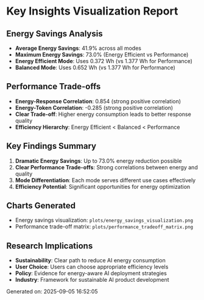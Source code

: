 
# Key Insights Visualization Report

## Energy Savings Analysis
- **Average Energy Savings**: 41.9% across all modes
- **Maximum Energy Savings**: 73.0% (Energy Efficient vs Performance)
- **Energy Efficient Mode**: Uses 0.372 Wh (vs 1.377 Wh for Performance)
- **Balanced Mode**: Uses 0.652 Wh (vs 1.377 Wh for Performance)

## Performance Trade-offs
- **Energy-Response Correlation**: 0.854 (strong positive correlation)
- **Energy-Token Correlation**: -0.285 (strong positive correlation)
- **Clear Trade-off**: Higher energy consumption leads to better response quality
- **Efficiency Hierarchy**: Energy Efficient < Balanced < Performance

## Key Findings Summary
1. **Dramatic Energy Savings**: Up to 73.0% energy reduction possible
2. **Clear Performance Trade-offs**: Strong correlations between energy and quality
3. **Mode Differentiation**: Each mode serves different use cases effectively
4. **Efficiency Potential**: Significant opportunities for energy optimization

## Charts Generated
- Energy savings visualization: `plots/energy_savings_visualization.png`
- Performance trade-off matrix: `plots/performance_tradeoff_matrix.png`

## Research Implications
- **Sustainability**: Clear path to reduce AI energy consumption
- **User Choice**: Users can choose appropriate efficiency levels
- **Policy**: Evidence for energy-aware AI deployment strategies
- **Industry**: Framework for sustainable AI product development

Generated on: 2025-09-05 16:52:05
